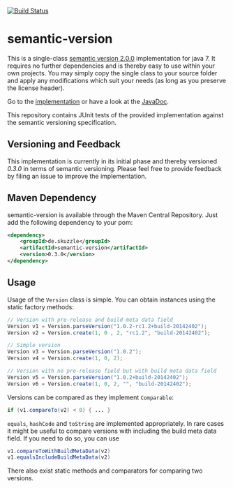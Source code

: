 [![Build Status](https://travis-ci.org/skuzzle/semantic-version.svg?branch=master)](https://travis-ci.org/skuzzle/semantic-version)

semantic-version
================

This is a single-class [semantic version 2.0.0](http://semver.org/)
implementation for java 7. It requires no further dependencies and is thereby
easy to use within your own projects. You may simply copy the single class to
your source folder and apply any modifications which suit your needs (as long
as you preserve the license header).

Go to the [implementation](https://github.com/skuzzle/semantic-version/blob/master/src/main/java/de/skuzzle/Version.java)
or have a look at the [JavaDoc](http://www.semantic-version.skuzzle.de/0.3.0/doc).

This repository contains JUnit tests of the provided implementation against the
semantic versioning specification.

## Versioning and Feedback
This implementation is currently in its initial phase and thereby versioned
*0.3.0* in terms of semantic versioning. Please feel free to provide feedback
by filing an issue to improve the implementation.

## Maven Dependency
semantic-version is available through the Maven Central Repository. Just add
the following dependency to your pom:

```xml
<dependency>
    <groupId>de.skuzzle</groupId>
    <artifactId>semantic-version</artifactId>
    <version>0.3.0</version>
</dependency>
```

## Usage

Usage of the `Version` class is simple. You can obtain instances using the
static factory methods:

```java
// Version with pre-release and build meta data field
Version v1 = Version.parseVersion("1.0.2-rc1.2+build-20142402");
Version v2 = Version.create(1, 0 , 2, "rc1.2", "build-20142402");

// Simple version
Version v3 = Version.parseVersion("1.0.2");
Version v4 = Version.create(1, 0, 2);

// Version with no pre-release field but with build meta data field
Version v5 = Version.parseVersion("1.0.2+build-20142402");
Version v6 = Version.create(1, 0, 2, "", "build-20142402");

```

Versions can be compared as they implement `Comparable`:

```java
if (v1.compareTo(v2) < 0) { ... }
```

`equals`, `hashCode` and `toString` are implemented appropriately. In rare cases
it might be useful to compare versions with including the build meta data field.
If you need to do so, you can use

```java
v1.compareToWithBuildMetaData(v2)
v1.equalsIncludeBuildMetaData(v2)
```

There also exist static methods and comparators for comparing two versions.
